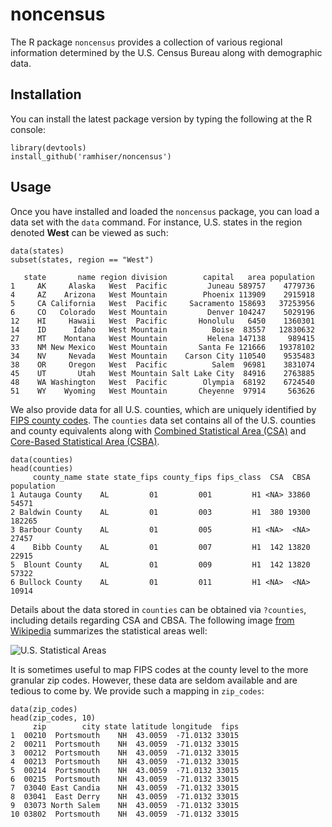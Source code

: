 # noncensus

The R package `noncensus` provides a collection of various regional information
determined by the U.S. Census Bureau along with demographic data.

## Installation

You can install the latest package version by typing the following at the R
console:

```
library(devtools)
install_github('ramhiser/noncensus')
```

## Usage

Once you have installed and loaded the `noncensus` package, you can load a data
set with the `data` command. For instance, U.S. states in the region
denoted **West** can be viewed as such:

```
data(states)
subset(states, region == "West")

   state       name region division        capital   area population
1     AK     Alaska   West  Pacific         Juneau 589757    4779736
4     AZ    Arizona   West Mountain        Phoenix 113909    2915918
5     CA California   West  Pacific     Sacramento 158693   37253956
6     CO   Colorado   West Mountain         Denver 104247    5029196
12    HI     Hawaii   West  Pacific       Honolulu   6450    1360301
14    ID      Idaho   West Mountain          Boise  83557   12830632
27    MT    Montana   West Mountain         Helena 147138     989415
33    NM New Mexico   West Mountain       Santa Fe 121666   19378102
34    NV     Nevada   West Mountain    Carson City 110540    9535483
38    OR     Oregon   West  Pacific          Salem  96981    3831074
45    UT       Utah   West Mountain Salt Lake City  84916    2763885
48    WA Washington   West  Pacific        Olympia  68192    6724540
51    WY    Wyoming   West Mountain       Cheyenne  97914     563626
```

We also provide data for all U.S. counties, which are uniquely identified by
[FIPS county codes](http://en.wikipedia.org/wiki/FIPS_county_code). The
`counties` data set contains all of the U.S. counties and county equivalents
along with [Combined Statistical Area
(CSA)](http://en.wikipedia.org/wiki/Combined_Statistical_Area) and [Core-Based
Statistical Area
(CSBA)](http://en.wikipedia.org/wiki/Core_Based_Statistical_Area). 

```
data(counties)
head(counties)
     county_name state state_fips county_fips fips_class  CSA  CBSA population
1 Autauga County    AL         01         001         H1 <NA> 33860      54571
2 Baldwin County    AL         01         003         H1  380 19300     182265
3 Barbour County    AL         01         005         H1 <NA>  <NA>      27457
4    Bibb County    AL         01         007         H1  142 13820      22915
5  Blount County    AL         01         009         H1  142 13820      57322
6 Bullock County    AL         01         011         H1 <NA>  <NA>      10914
```

Details about the data stored in `counties` can be obtained via `?counties`,
including details regarding CSA and CBSA. The following image [from
Wikipedia](http://en.wikipedia.org/wiki/Combined_Statistical_Area#Map)
summarizes the statistical areas well:

![U.S. Statistical Areas](http://upload.wikimedia.org/wikipedia/commons/7/7b/Combined_statistical_areas_of_the_United_States_and_Puerto_Rico.gif)

It is sometimes useful to map FIPS codes at the county level to the more
granular zip codes. However, these data are seldom available and are tedious to
come by. We provide such a mapping in `zip_codes`:

```
data(zip_codes)
head(zip_codes, 10)
     zip        city state latitude longitude  fips
1  00210  Portsmouth    NH  43.0059  -71.0132 33015
2  00211  Portsmouth    NH  43.0059  -71.0132 33015
3  00212  Portsmouth    NH  43.0059  -71.0132 33015
4  00213  Portsmouth    NH  43.0059  -71.0132 33015
5  00214  Portsmouth    NH  43.0059  -71.0132 33015
6  00215  Portsmouth    NH  43.0059  -71.0132 33015
7  03040 East Candia    NH  43.0059  -71.0132 33015
8  03041  East Derry    NH  43.0059  -71.0132 33015
9  03073 North Salem    NH  43.0059  -71.0132 33015
10 03802  Portsmouth    NH  43.0059  -71.0132 33015
```
